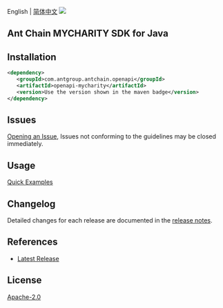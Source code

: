 English | [简体中文](README-CN.md)
![](https://aliyunsdk-pages.alicdn.com/icons/AlibabaCloud.svg)

## Ant Chain MYCHARITY SDK for Java

## Installation

```xml
<dependency>
   <groupId>com.antgroup.antchain.openapi</groupId>
   <artifactId>openapi-mycharity</artifactId>
   <version>Use the version shown in the maven badge</version>
</dependency>
```

## Issues
[Opening an Issue](https://github.com/alipay/antchain-openapi-prod-sdk/issues/new), Issues not conforming to the guidelines may be closed immediately.

## Usage
[Quick Examples](https://github.com/alipay/antchain-openapi-prod-sdk/blob/master/docs/0-Examples-EN.md#quick-examples)

## Changelog
Detailed changes for each release are documented in the [release notes](./ChangeLog.txt).

## References
* [Latest Release](https://github.com/alipay/antchain-openapi-prod-sdk/)

## License
[Apache-2.0](http://www.apache.org/licenses/LICENSE-2.0)
